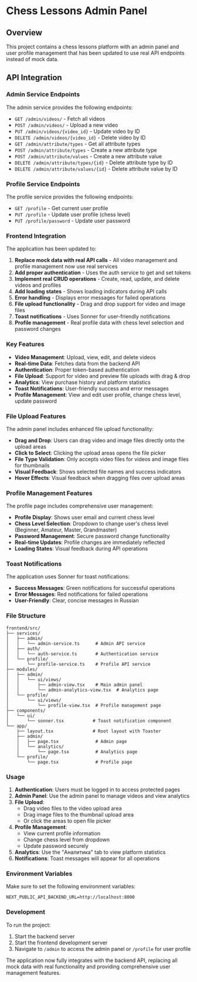 # Chess Lessons Admin Panel

## Overview

This project contains a chess lessons platform with an admin panel and user profile management that has been updated to use real API endpoints instead of mock data.

## API Integration

### Admin Service Endpoints

The admin service provides the following endpoints:

- `GET /admin/videos/` - Fetch all videos
- `POST /admin/videos/` - Upload a new video
- `PUT /admin/videos/{video_id}` - Update video by ID
- `DELETE /admin/videos/{video_id}` - Delete video by ID
- `GET /admin/attribute/types` - Get all attribute types
- `POST /admin/attribute/types` - Create a new attribute type
- `POST /admin/attribute/values` - Create a new attribute value
- `DELETE /admin/attribute/types/{id}` - Delete attribute type by ID
- `DELETE /admin/attribute/values/{id}` - Delete attribute value by ID

### Profile Service Endpoints

The profile service provides the following endpoints:

- `GET /profile` - Get current user profile
- `PUT /profile` - Update user profile (chess level)
- `PUT /profile/password` - Update user password

### Frontend Integration

The application has been updated to:

1. **Replace mock data with real API calls** - All video management and profile management now use real services
2. **Add proper authentication** - Uses the auth service to get and set tokens
3. **Implement real CRUD operations** - Create, read, update, and delete videos and profiles
4. **Add loading states** - Shows loading indicators during API calls
5. **Error handling** - Displays error messages for failed operations
6. **File upload functionality** - Drag and drop support for video and image files
7. **Toast notifications** - Uses Sonner for user-friendly notifications
8. **Profile management** - Real profile data with chess level selection and password changes

### Key Features

- **Video Management**: Upload, view, edit, and delete videos
- **Real-time Data**: Fetches data from the backend API
- **Authentication**: Proper token-based authentication
- **File Upload**: Support for video and preview file uploads with drag & drop
- **Analytics**: View purchase history and platform statistics
- **Toast Notifications**: User-friendly success and error messages
- **Profile Management**: View and edit user profile, change chess level, update password

### File Upload Features

The admin panel includes enhanced file upload functionality:

- **Drag and Drop**: Users can drag video and image files directly onto the upload areas
- **Click to Select**: Clicking the upload areas opens the file picker
- **File Type Validation**: Only accepts video files for videos and image files for thumbnails
- **Visual Feedback**: Shows selected file names and success indicators
- **Hover Effects**: Visual feedback when dragging files over upload areas

### Profile Management Features

The profile page includes comprehensive user management:

- **Profile Display**: Shows user email and current chess level
- **Chess Level Selection**: Dropdown to change user's chess level (Beginner, Amateur, Master, Grandmaster)
- **Password Management**: Secure password change functionality
- **Real-time Updates**: Profile changes are immediately reflected
- **Loading States**: Visual feedback during API operations

### Toast Notifications

The application uses Sonner for toast notifications:

- **Success Messages**: Green notifications for successful operations
- **Error Messages**: Red notifications for failed operations
- **User-Friendly**: Clear, concise messages in Russian

### File Structure

```
frontend/src/
├── services/
│   ├── admin/
│   │   └── admin-service.ts      # Admin API service
│   ├── auth/
│   │   └── auth-service.ts       # Authentication service
│   └── profile/
│       └── profile-service.ts    # Profile API service
├── modules/
│   ├── admin/
│   │   └── ui/views/
│   │       ├── admin-view.tsx    # Main admin panel
│   │       └── admin-analytics-view.tsx  # Analytics page
│   └── profile/
│       └── ui/views/
│           └── profile-view.tsx  # Profile management page
├── components/
│   └── ui/
│       └── sonner.tsx           # Toast notification component
└── app/
    ├── layout.tsx               # Root layout with Toaster
    ├── admin/
    │   ├── page.tsx              # Admin page
    │   └── analytics/
    │       └── page.tsx          # Analytics page
    └── profile/
        └── page.tsx              # Profile page
```

### Usage

1. **Authentication**: Users must be logged in to access protected pages
2. **Admin Panel**: Use the admin panel to manage videos and view analytics
3. **File Upload**: 
   - Drag video files to the video upload area
   - Drag image files to the thumbnail upload area
   - Or click the areas to open file picker
4. **Profile Management**: 
   - View current profile information
   - Change chess level from dropdown
   - Update password securely
5. **Analytics**: Use the "Аналитика" tab to view platform statistics
6. **Notifications**: Toast messages will appear for all operations

### Environment Variables

Make sure to set the following environment variables:

```
NEXT_PUBLIC_API_BACKEND_URL=http://localhost:8000
```

### Development

To run the project:

1. Start the backend server
2. Start the frontend development server
3. Navigate to `/admin` to access the admin panel or `/profile` for user profile

The application now fully integrates with the backend API, replacing all mock data with real functionality and providing comprehensive user management features. 